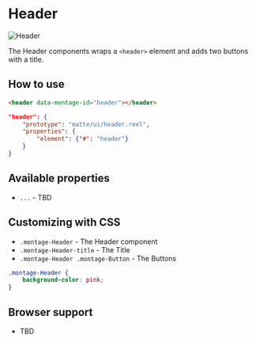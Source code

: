 # Header

![Header](https://raw.github.com/montagejs/digit/master/header.reel/screenshot.png)

The Header components wraps a `<header>` element and adds two buttons with a title.

## How to use

```html
<header data-montage-id="header"></header>
```

```json
"header": {
    "prototype": "matte/ui/header.reel",
    "properties": {
        "element": {"#": "header"}
    }
}
```


## Available properties

* `...` - TBD



## Customizing with CSS

* `.montage-Header` - The Header component
* `.montage-Header-title` - The Title
* `.montage-Header .montage-Button` - The Buttons

```css
.montage-Header {
    background-color: pink;
}
```



## Browser support

* TBD
